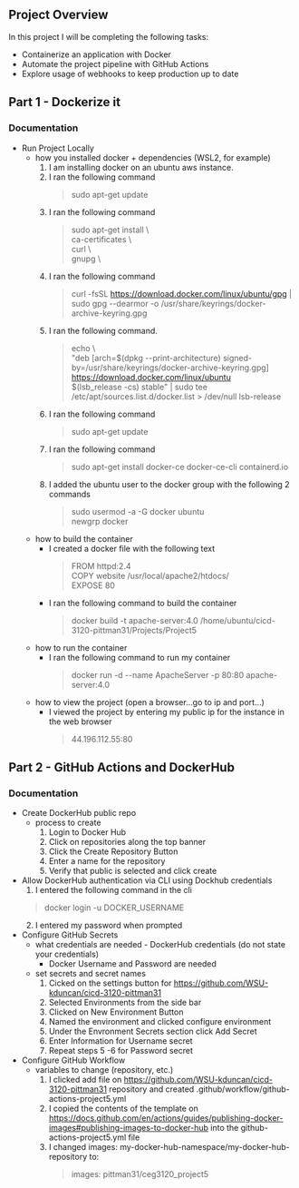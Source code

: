 ## Project Overview
In this project I will be completing the following tasks:  

- Containerize an application with Docker
- Automate the project pipeline with GitHub Actions
- Explore usage of webhooks to keep production up to date

## Part 1 - Dockerize it

### Documentation

- Run Project Locally
  - how you installed docker + dependencies (WSL2, for example)
    1. I am installing docker on an ubuntu aws instance.
    3. I ran the following command
        > sudo apt-get update  
    4. I ran the following command
        > sudo apt-get install \\  
    ca-certificates \\  
    curl \\  
    gnupg \\
    5. I ran the following command
        >   curl -fsSL https://download.docker.com/linux/ubuntu/gpg | sudo gpg --dearmor -o /usr/share/keyrings/docker-archive-keyring.gpg
    6. I ran the following command.
        > echo \\  
  "deb [arch=$(dpkg --print-architecture) signed-by=/usr/share/keyrings/docker-archive-keyring.gpg] https://download.docker.com/linux/ubuntu \
  $(lsb_release -cs) stable" | sudo tee /etc/apt/sources.list.d/docker.list > /dev/null
    lsb-release
    8. I ran the following command
        > sudo apt-get update
    9. I ran the following command
        > sudo apt-get install docker-ce docker-ce-cli containerd.io
    10. I added the ubuntu user to the docker group with the following  2 commands
        > sudo usermod -a -G docker ubuntu  
        > newgrp docker
  - how to build the container
    - I created a docker file with the following text
        > FROM httpd:2.4  
        >COPY website /usr/local/apache2/htdocs/  
        >EXPOSE 80
    - I ran the following command to build the container
        > docker build -t apache-server:4.0 /home/ubuntu/cicd-3120-pittman31/Projects/Project5
  - how to run the container
    - I ran the following command to run my container
        >  docker run -d --name ApacheServer -p 80:80 apache-server:4.0
  - how to view the project (open a browser...go to ip and port...)
    - I viewed the project by entering my public ip for the instance in the web browser
        > 44.196.112.55:80  

## Part 2 - GitHub Actions and DockerHub

### Documentation  
- Create DockerHub public repo
  - process to create  
    1. Login to Docker Hub
    2. Click on repositories along the top banner
    3. Click the Create Repository Button
    4. Enter a name for the repository
    5. Verify that public is selected and click create
- Allow DockerHub authentication via CLI using Dockhub credentials  
  1. I entered the following command in the cli
    > docker login -u DOCKER_USERNAME
  2. I entered my password when prompted
- Configure GitHub Secrets
  - what credentials are needed - DockerHub credentials (do not state your credentials)
    - Docker Username and Password are needed
  - set secrets and secret names
    1. Cicked on the settings button for https://github.com/WSU-kduncan/cicd-3120-pittman31
    2. Selected Environments from the side bar
    3. Clicked on New Environment Button
    4. Named the environment and clicked configure environment
    5. Under the Envronment Secrets section click Add Secret
    6. Enter Information for Username secret
    7. Repeat steps 5 -6 for Password secret
- Configure GitHub Workflow
  - variables to change (repository, etc.)
    1. I clicked add file on https://github.com/WSU-kduncan/cicd-3120-pittman31 repository and created .github/workflow/github-actions-project5.yml
    2. I copied the contents of the template on https://docs.github.com/en/actions/guides/publishing-docker-images#publishing-images-to-docker-hub into the github-actions-project5.yml file
    3. I changed images: my-docker-hub-namespace/my-docker-hub-repository to:
        > images: pittman31/ceg3120_project5